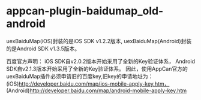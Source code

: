 # appcan-plugin-baidumap_old-android

uexBaiduMap(iOS)封装的是iOS SDK v1.2.2版本, uexBaiduMap(Android)封装的是Android SDK v1.3.5版本。

百度官方声明： iOS SDK自v2.0.2版本开始采用了全新的Key验证体系， Android SDK自v2.1.3版本开始采用了全新的Key验证体系。 因此，使用AppCan官方的uexBaiduMap插件必须申请旧的百度key,旧key的申请地址为： (iOS)http://developer.baidu.com/map/ios-mobile-apply-key.htm， (Android)http://developer.baidu.com/map/android-mobile-apply-key.htm
